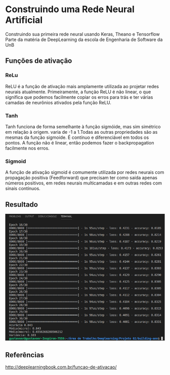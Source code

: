 # Construindo uma Rede Neural Artificial

Construindo sua primeira rede neural usando Keras, Theano e Tensorflow
Parte da matéria de DeepLearning da escola de Engenharia de Software da UnB

## Funções de ativação

### ReLu
ReLU é a função de ativação mais amplamente utilizada ao projetar redes neurais atualmente. Primeiramente, a função ReLU é não linear, o que significa que podemos facilmente copiar os erros para trás e ter várias camadas de neurônios ativados pela função ReLU.

### Tanh
Tanh funciona de forma semelhante à função sigmóide, mas sim simétrico em relação à origem. varia de -1 a 1.Todas as outras propriedades são as mesmas da função sigmoide. É contínuo e diferenciável em todos os pontos. A função não é linear, então podemos fazer o backpropagation facilmente nos erros.

### Sigmoid
A função de ativação sigmoid é comumente utilizada por redes neurais com propagação positiva (Feedforward) que precisam ter como saída apenas números positivos, em redes neurais multicamadas e em outras redes com sinais contínuos.

## Resultado
![](resultado.png)

## Referências

<http://deeplearningbook.com.br/funcao-de-ativacao/>
